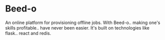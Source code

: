 # Beed-o

An online platform for provisioning offline jobs. With Beed-o.. making one's skills profitable.. have never been easier. It's built on technologies like flask.. react and redis.
